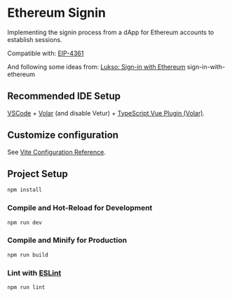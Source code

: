 # Ethereum Signin

Implementing the signin process from a dApp for Ethereum accounts to establish sessions.

Compatible with: [EIP-4361](https://eips.ethereum.org/EIPS/eip-4361)

And following some ideas from: [Lukso: Sign-in with Ethereum](https://docs.lukso.tech/guides/browser-extension/) sign-in-with-ethereum

## Recommended IDE Setup

[VSCode](https://code.visualstudio.com/) + [Volar](https://marketplace.visualstudio.com/items?itemName=Vue.volar) (and disable Vetur) + [TypeScript Vue Plugin (Volar)](https://marketplace.visualstudio.com/items?itemName=Vue.vscode-typescript-vue-plugin).

## Customize configuration

See [Vite Configuration Reference](https://vitejs.dev/config/).

## Project Setup

```sh
npm install
```

### Compile and Hot-Reload for Development

```sh
npm run dev
```

### Compile and Minify for Production

```sh
npm run build
```

### Lint with [ESLint](https://eslint.org/)

```sh
npm run lint
```
